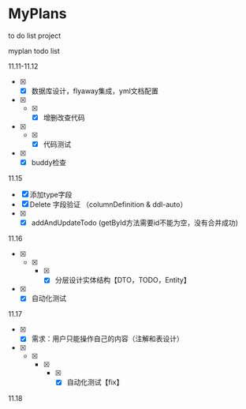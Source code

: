 # MyPlans
to do list project

myplan todo list

11.11-11.12
- [x] - [x] 数据库设计，flyaway集成，yml文档配置
- [x] - [x] - [x] 增删改查代码
- [x] - [x] - [x] 代码测试
- [x] - [x] buddy检查

11.15
- [x] 添加type字段
- [x] Delete 字段验证 （columnDefinition & ddl-auto）
- [x] - [x] addAndUpdateTodo (getById方法需要id不能为空，没有合并成功)

11.16
- [x] - [x] - [x] - [x] 分层设计实体结构【DTO，TODO，Entity】
- [x] - [x] 自动化测试

11.17
- [x] - [x] 需求：用户只能操作自己的内容（注解和表设计）
- [x] - [x] - [x] - [x] - [x] 自动化测试【fix】

11.18